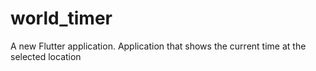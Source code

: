 # world_timer

A new Flutter application.
Application that shows the current time at the selected location
